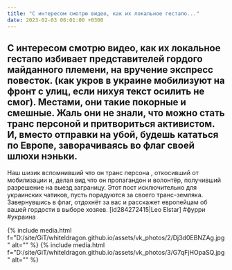 ```yaml
---
title: "С интересом смотрю видео, как их локальное гестапо..."
date: 2023-02-03 06:01:00 +0300
---
```


С интересом смотрю видео, как их локальное гестапо избивает представителей гордого майданного племени, на вручение экспресс повесток. (как укров в украине мобилизуют на фронт с улиц, если нихуя текст осилить не смог).
Местами, они такие покорные и смешные. Жаль они не знали, что можно стать транс персоной и притвориться активистом. И, вместо отправки на убой, будешь кататься по Европе, заворачиваясь во флаг своей шлюхи нэньки.
---
Наш шизик вспомнивший что он транс персона , откосивший от мобилизации и, делая вид что он пропагандон и волонтёр, получивший разрешение на выезд заграницу.
Этот пост исключительно для украинских чатиков, пусть порадуются за своего транс-земляка. Завернувшись в флаг, отдохнёт за вас и расскажет европейцам об вашей гордости в выборе хозяев.
[id284272415|Leo Elstar]
#фурри #украина


{% include media.html f="D:/site/GiT/whiteldragon.github.io/assets/vk_photos/2/Dj3d0EBNZAg.jpg" alt="" %}
{% include media.html f="D:/site/GiT/whiteldragon.github.io/assets/vk_photos/3/G7qFjHOpaSQ.jpg" alt="" %}
